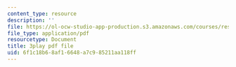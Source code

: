```yaml
---
content_type: resource
description: ''
file: https://ol-ocw-studio-app-production.s3.amazonaws.com/courses/res-6-012-introduction-to-probability-spring-2018/6f1c18b68af16648a7c985211aa118ff_17Z89x_ZWQ4.pdf
file_type: application/pdf
resourcetype: Document
title: 3play pdf file
uid: 6f1c18b6-8af1-6648-a7c9-85211aa118ff
---
```

